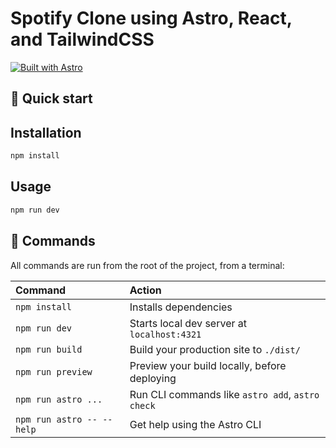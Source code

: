 # Spotify Clone using Astro, React, and TailwindCSS

[![Built with Astro](https://astro.badg.es/v2/built-with-astro/tiny.svg)](https://astro.build)

## 🚀 Quick start


## Installation

```bash
npm install
```

## Usage


```bash
npm run dev
```


## 🧞 Commands

All commands are run from the root of the project, from a terminal:

| Command                   | Action                                           |
| :------------------------ | :----------------------------------------------- |
| `npm install`             | Installs dependencies                            |
| `npm run dev`             | Starts local dev server at `localhost:4321`      |
| `npm run build`           | Build your production site to `./dist/`          |
| `npm run preview`         | Preview your build locally, before deploying     |
| `npm run astro ...`       | Run CLI commands like `astro add`, `astro check` |
| `npm run astro -- --help` | Get help using the Astro CLI            